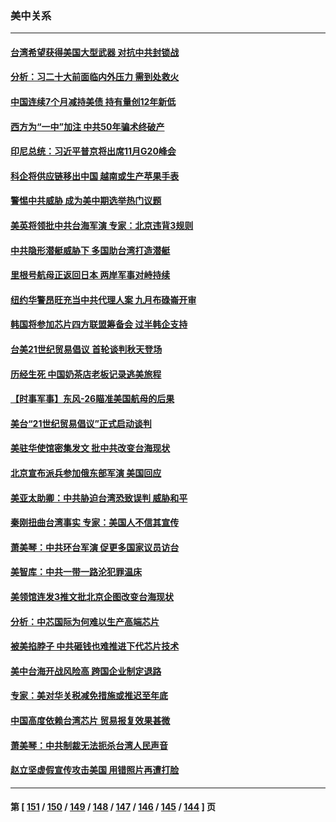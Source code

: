 ### 美中关系
---
#### [台湾希望获得美国大型武器 对抗中共封锁战](../../pages/nf1412576/n13805928.md) 
#### [分析：习二十大前面临内外压力 需到处救火](../../pages/nf1412576/n13805569.md) 
#### [中国连续7个月减持美债 持有量创12年新低](../../pages/nf1412576/n13805844.md) 
#### [西方为“一中”加注 中共50年骗术终破产](../../pages/nf1412576/n13805808.md) 
#### [印尼总统：习近平普京将出席11月G20峰会](../../pages/nf1412576/n13805558.md) 
#### [科企将供应链移出中国 越南或生产苹果手表](../../pages/nf1412576/n13805458.md) 
#### [警惕中共威胁 成为美中期选举热门议题](../../pages/nf1412576/n13805481.md) 
#### [美英将领批中共台海军演 专家：北京违背3规则](../../pages/nf1412576/n13800444.md) 
#### [中共隐形潜艇威胁下 多国助台湾打造潜艇](../../pages/nf1412576/n13805460.md) 
#### [里根号航母正返回日本 两岸军事对峙持续](../../pages/nf1412576/n13805423.md) 
#### [纽约华警昂旺充当中共代理人案 九月布碌崙开审](../../pages/nf1412576/n13804937.md) 
#### [韩国将参加芯片四方联盟筹备会 过半韩企支持](../../pages/nf1412576/n13805246.md) 
#### [台美21世纪贸易倡议 首轮谈判秋天登场](../../pages/nf1412576/n13805271.md) 
#### [历经生死 中国奶茶店老板记录逃美旅程](../../pages/nf1412576/n13805185.md) 
#### [【时事军事】东风-26瞄准美国航母的后果](../../pages/nf1412576/n13804655.md) 
#### [美台“21世纪贸易倡议”正式启动谈判](../../pages/nf1412576/n13804919.md) 
#### [美驻华使馆密集发文 批中共改变台海现状](../../pages/nf1412576/n13805136.md) 
#### [北京宣布派兵参加俄东部军演 美国回应](../../pages/nf1412576/n13804899.md) 
#### [美亚太助卿：中共胁迫台湾恐致误判 威胁和平](../../pages/nf1412576/n13804952.md) 
#### [秦刚扭曲台湾事实 专家：美国人不信其宣传](../../pages/nf1412576/n13804889.md) 
#### [萧美琴：中共环台军演 促更多国家议员访台](../../pages/nf1412576/n13804789.md) 
#### [美智库：中共一带一路沦犯罪温床](../../pages/nf1412576/n13804529.md) 
#### [美领馆连发3推文批北京企图改变台海现状](../../pages/nf1412576/n13804730.md) 
#### [分析：中芯国际为何难以生产高端芯片](../../pages/nf1412576/n13803923.md) 
#### [被美掐脖子 中共砸钱也难推进下代芯片技术](../../pages/nf1412576/n13804047.md) 
#### [美中台海开战风险高 跨国企业制定退路](../../pages/nf1412576/n13804488.md) 
#### [专家：美对华关税减免措施或推迟至年底](../../pages/nf1412576/n13804428.md) 
#### [中国高度依赖台湾芯片 贸易报复效果甚微](../../pages/nf1412576/n13804126.md) 
#### [萧美琴：中共制裁无法扼杀台湾人民声音](../../pages/nf1412576/n13804038.md) 
#### [赵立坚虚假宣传攻击美国 用错照片再遭打脸](../../pages/nf1412576/n13803801.md) 

---
#### 第 [ [151](./151.md) / [150](./150.md) / [149](./149.md) / [148](./148.md) / [147](./147.md) / [146](./146.md) / [145](./145.md) / [144](./144.md) ] 页
